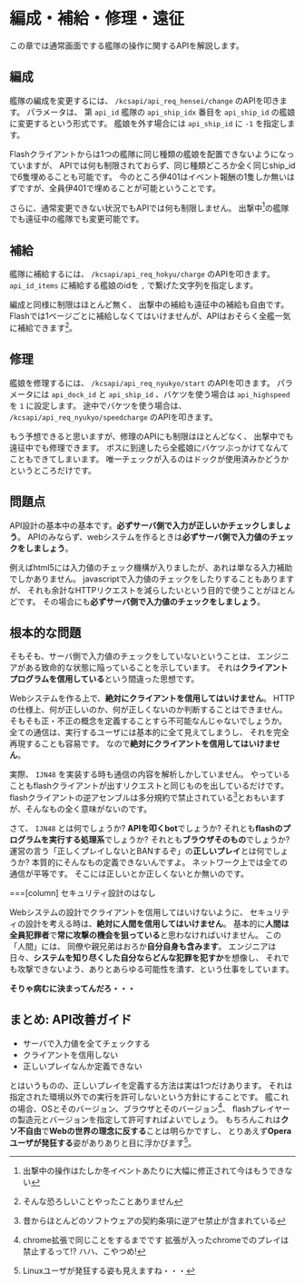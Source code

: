 # 編成・補給・修理・遠征

この章では通常画面でする艦隊の操作に関するAPIを解説します。

[^fix-in-battle]: 出撃中の操作はたしか冬イベントあたりに大幅に修正されて今はもうできない

## 編成

艦隊の編成を変更するには、 `/kcsapi/api_req_hensei/change` のAPIを叩きます。
パラメータは、 第 `api_id` 艦隊の `api_ship_idx` 番目を `api_ship_id` の艦娘に変更するという形式です。
艦娘を外す場合には `api_ship_id` に `-1` を指定します。

Flashクライアントからは1つの艦隊に同じ種類の艦娘を配置できないようになっていますが、
APIでは何も制限されておらず、同じ種類どころか全く同じship_idで6隻埋めることも可能です。
今のところ伊401はイベント報酬の1隻しか無いはずですが、全員伊401で埋めることが可能ということです。

さらに、通常変更できない状況でもAPIでは何も制限しません。
出撃中[^fix-in-battle]の艦隊でも遠征中の艦隊でも変更可能です。

## 補給

艦隊に補給するには、 `/kcsapi/api_req_hokyu/charge` のAPIを叩きます。
`api_id_items` に補給する艦娘のidを `,` で繋げた文字列を指定します。

編成と同様に制限はほとんど無く、
出撃中の補給も遠征中の補給も自由です。
Flashでは1ページごとに補給しなくてはいけませんが、APIはおそらく全艦一気に補給できます[^never-tried]。

[^never-tried]: そんな恐ろしいことやったことありません

## 修理

艦娘を修理するには、 `/kcsapi/api_req_nyukyo/start` のAPIを叩きます。
パラメータには `api_dock_id` と `api_ship_id` 、バケツを使う場合は `api_highspeed` を `1` に設定します。
途中でバケツを使う場合は、 `/kcsapi/api_req_nyukyo/speedcharge` のAPIを叩きます。

もう予想できると思いますが、修理のAPIにも制限はほとんどなく、
出撃中でも遠征中でも修理できます。
ボスに到達したら全艦娘にバケツぶっかけてなんてこともできてしまいます。
唯一チェックが入るのはドックが使用済みかどうかというところだけです。

## 問題点

API設計の基本中の基本です。**必ずサーバ側で入力が正しいかチェックしましょう**。
APIのみならず、webシステムを作るときは**必ずサーバ側で入力値のチェックをしましょう**。

例えばhtml5には入力値のチェック機構が入りましたが、あれは単なる入力補助でしかありません。
javascriptで入力値のチェックをしたりすることもありますが、
それも余計なHTTPリクエストを減らしたいという目的で使うことがほとんどです。
その場合にも**必ずサーバ側で入力値のチェックをしましょう**。

## 根本的な問題

そもそも、サーバ側で入力値のチェックをしていないということは、
エンジニアがある致命的な状態に陥っていることを示しています。
それは**クライアントプログラムを信用している**という間違った思想です。

Webシステムを作る上で、**絶対にクライアントを信用してはいけません**。
HTTPの仕様上、何が正しいのか、何が正しくないのか判断することはできません。
そもそも正・不正の概念を定義することすら不可能なんじゃないでしょうか。
全ての通信は、実行するユーザには基本的に全て見えてしまうし、
それを完全再現することも容易です。
なので**絶対にクライアントを信用してはいけません**。

実際、 `IJN48` を実装する時も通信の内容を解析しかしていません。
やっていることもflashクライアントが出すリクエストと同じものを出しているだけです。
flashクライアントの逆アセンブルは多分規約で禁止されている[^reverse-compile]とおもいますが、そんなもの全く意味がないのです。

[^reverse-compile]: 昔からほとんどのソフトウェアの契約条項に逆アセ禁止が含まれている

さて、 `IJN48` とは何でしょうか?
**APIを叩くbot**でしょうか?
それとも**flashのプログラムを実行する処理系**でしょうか?
それとも**ブラウザそのもの**でしょうか?
運営の言う「正しくプレイしないとBANするぞ」の**正しいプレイ**とは何でしょうか?
本質的にそんなもの定義できないんですよ。
ネットワーク上では全ての通信が平等です。
そこには正しいとか正しくないとか無いのです。

===[column] セキュリティ設計のはなし

Webシステムの設計でクライアントを信用してはいけないように、
セキュリティの設計を考える時は、**絶対に人間を信用してはいけません**。
基本的に**人間は全員犯罪者**で**常に攻撃の機会を狙っている**と思わなければいけません。
この「人間」には、 同僚や親兄弟はおろか**自分自身も含みます**。
エンジニアは日々、**システムを知り尽くした自分ならどんな犯罪を犯すか**を想像し、
それでも攻撃できないよう、ありとあらゆる可能性を潰す、という仕事をしています。

**そりゃ病むに決まってんだろ・・・**


## まとめ: API改善ガイド

- サーバで入力値を全てチェックする
- クライアントを信用しない
- 正しいプレイなんか定義できない

とはいうものの、正しいプレイを定義する方法は実は1つだけあります。
それは指定された環境以外での実行を許可しないという方針にすることです。
艦これの場合、OSとそのバージョン、ブラウザとそのバージョン[^do-same-via-extension]、
flashプレイヤーの製造元とバージョンを指定して許可すればよいでしょう。
もちろんこれは**クソ不自由**で**Webの世界の理念に反する**ことは明らかですし、
とりあえず**Operaユーザが発狂する**姿がありありと目に浮かびます[^linux-too]。

[^do-same-via-extension]: chrome拡張で同じことをするまでです 拡張が入ったchromeでのプレイは禁止するって!? ハハ、こやつめ!
[^linux-too]: Linuxユーザが発狂する姿も見えますね・・・
